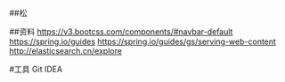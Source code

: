 ##松

##资料
https://v3.bootcss.com/components/#navbar-default
https://spring.io/guides
https://spring.io/guides/gs/serving-web-content
http://elasticsearch.cn/explore

#工具
Git
IDEA
